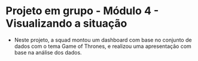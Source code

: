 # Projeto em grupo - Módulo 4 - Visualizando a situação 

* Neste projeto, a squad montou um dashboard com base no conjunto de dados com o tema Game of Thrones, e realizou uma apresentação com base na análise dos dados.

